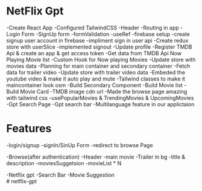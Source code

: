 # NetFlix Gpt

-Create React App
-Configured TailwindCSS
-Header
-Routing in app
-Login Form
-SignUp form
-formValidation
-useRef
-firebase setup
-create signup user account in firebase 
-impliment sign in user api
-Create redux store with userSlice 
-implemented signout
-Update profile
-Register TMDB Api & create an app & get access token
-Get data from TMDB Api Now Playing Movie list
-Custom Hook for Now playing Movies
-Update store with movies data
-Planning for main container and secondary container
-Fetch data for trailer video
-Update store with trailer video data
-Embeded the youtube video & make it auto play and mute 
-Tailwind classes to make it maincontainer look osm
-Build Secondary Component
-Build Movie list
-Build Movie Card
-TMDB image cdn url
-Made the browse page amazing with tailwind css
-usePopularMovies & TrendingMovies & UpcomingMovies
-Gpt Search Page
-Gpt search bar
-Multilanguage feature in our applictaion 



# Features
-login/signup
   -signIn/SinUp Form
   -redirect to browse Page

-Browse(after authentication)
  -Header
  -main movie
     -Trailer in bg
     -title & description
     -moviesSuggetsion
      -movieList * N

-Netflix gpt
  -Search Bar
  -Movie Suggestion      
#   n e t f l i x - g p t 
 
 